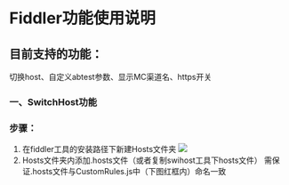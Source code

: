 # Fiddler功能使用说明
## 目前支持的功能：
切换host、自定义abtest参数、显示MC渠道名、https开关
### 一、SwitchHost功能
### 步骤：
1.	在fiddler工具的安装路径下新建Hosts文件夹
![](https://pan.baidu.com/s/1khDMRTWX__j0adoAj95w-A)
2. Hosts文件夹内添加.hosts文件（或者复制swihost工具下hosts文件）
需保证.hosts文件与CustomRules.js中（下图红框内）命名一致
